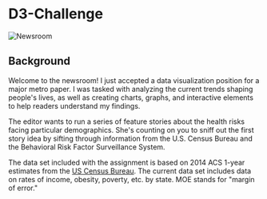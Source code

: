 
# D3-Challenge
![Newsroom](https://media.giphy.com/media/v2xIous7mnEYg/giphy.gif)

## Background

Welcome to the newsroom! I just accepted a data visualization position for a major metro paper. I was tasked with analyzing the current trends shaping people's lives, as well as creating charts, graphs, and interactive elements to help readers understand my findings.

The editor wants to run a series of feature stories about the health risks facing particular demographics. She's counting on you to sniff out the first story idea by sifting through information from the U.S. Census Bureau and the Behavioral Risk Factor Surveillance System.

The data set included with the assignment is based on 2014 ACS 1-year estimates from the [US Census Bureau](https://data.census.gov/cedsci/).  The current data set includes data on rates of income, obesity, poverty, etc. by state. MOE stands for "margin of error."
